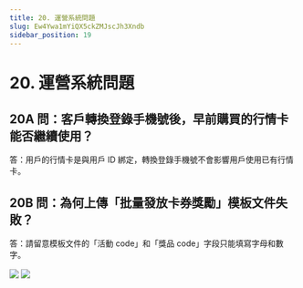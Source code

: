 ```yaml
---
title: 20. 運營系統問題
slug: Ew4Ywa1mYiQX5ckZMJscJh3Xndb
sidebar_position: 19
---
```



# 20. 運營系統問題

## 20A 問：客戶轉換登錄手機號後，早前購買的行情卡能否繼續使用？

答：用戶的行情卡是與用戶 ID 綁定，轉換登錄手機號不會影響用戶使用已有行情卡。

## 20B 問：為何上傳「批量發放卡券獎勵」模板文件失敗？

答：請留意模板文件的「活動 code」和「獎品 code」字段只能填寫字母和數字。

<img src="/assets/F5ugbjNByonkiax0uSjcu7E6nxg.png" src-width="2842" src-height="1374" align="center"/>

<img src="/assets/XF29bp7T0oU6sWxJd3hclNR1nff.png" src-width="1314" src-height="380" align="center"/>

